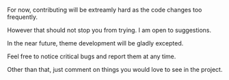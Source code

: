 For now, contributing will be extreamly hard as the code changes too frequently.

However that should not stop you from trying. I am open to suggestions.

In the near future, theme development will be gladly excepted.

Feel free to notice critical bugs and report them at any time.

Other than that, just comment on things you would love to see in the project.
